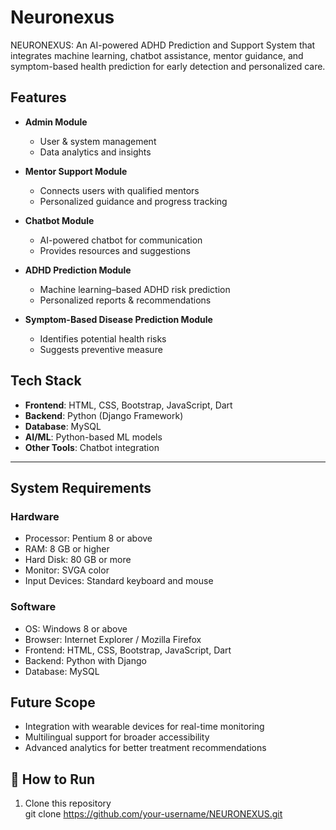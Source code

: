 # Neuronexus
NEURONEXUS: An AI-powered ADHD Prediction and Support System that integrates machine learning, chatbot assistance, mentor guidance, and symptom-based health prediction for early detection and personalized care.

## Features

- **Admin Module**
  - User & system management
  - Data analytics and insights

- **Mentor Support Module**
  - Connects users with qualified mentors
  - Personalized guidance and progress tracking

- **Chatbot Module**
  - AI-powered chatbot for communication
  - Provides resources and suggestions

- **ADHD Prediction Module**
  - Machine learning–based ADHD risk prediction
  - Personalized reports & recommendations

- **Symptom-Based Disease Prediction Module**
  - Identifies potential health risks
  - Suggests preventive measure

## Tech Stack

- **Frontend**: HTML, CSS, Bootstrap, JavaScript, Dart  
- **Backend**: Python (Django Framework)  
- **Database**: MySQL  
- **AI/ML**: Python-based ML models  
- **Other Tools**: Chatbot integration

---

## System Requirements

### Hardware
- Processor: Pentium 8 or above  
- RAM: 8 GB or higher  
- Hard Disk: 80 GB or more  
- Monitor: SVGA color  
- Input Devices: Standard keyboard and mouse  

### Software
- OS: Windows 8 or above  
- Browser: Internet Explorer / Mozilla Firefox  
- Frontend: HTML, CSS, Bootstrap, JavaScript, Dart  
- Backend: Python with Django  
- Database: MySQL  


##  Future Scope
- Integration with wearable devices for real-time monitoring  
- Multilingual support for broader accessibility  
- Advanced analytics for better treatment recommendations  


## 📌 How to Run
1. Clone this repository  
   git clone https://github.com/your-username/NEURONEXUS.git
